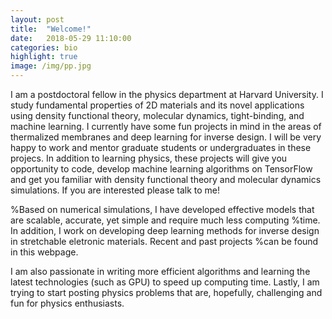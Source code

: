 ```yaml
---
layout: post
title:  "Welcome!"
date:   2018-05-29 11:10:00
categories: bio
highlight: true
image: /img/pp.jpg
---
```


I am a postdoctoral fellow in the physics department at Harvard University. I study fundamental properties of 2D materials and its novel applications using density functional theory, molecular dynamics, tight-binding, and machine learning. I currently have some fun projects in mind in the areas of thermalized membranes and deep learning for inverse design. I will be very happy to work and mentor graduate students or undergraduates in these projecs. In addition to learning physics, these projects will give you opportunity to code, develop machine learning algorithms on TensorFlow and get you familiar with density functional theory and molecular dynamics simulations. If you are interested please talk to me! 

%Based on numerical simulations, I have developed effective models that are scalable, accurate, yet simple and require much less computing %time. In addition, I work on developing deep learning methods for inverse design in stretchable eletronic materials. Recent and past projects %can be found in this webpage. 

I am also passionate in writing more efficient algorithms and learning the latest technologies (such as GPU) to speed up computing time.
Lastly, I am trying to start posting physics problems that are, hopefully, challenging and fun for physics enthusiasts. 
